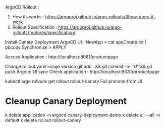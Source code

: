 ArgoCD Rollout : 
1. How its works : https://argoproj.github.io/argo-rollouts/#how-does-it-work
2. Rollout Specification : https://argoproj.github.io/argo-rollouts/features/specification/


Install Canary Deployment 
ArgoCD UI : NewApp > 
cat appCreate.txt | pbcopy
Synchronize > APPLY 

Access Application : http://localhost:8081/productpage


Change rollout.yaml Image version 
git add . && git commit -m "U" && git push
Argocd UI sync
Check application : http://localhost:8081/productpage

kubectl argo rollouts get rollout rollout-canary
Full promote from UI 


# Cleanup Canary Deployment 

k delete application -n argocd canary-deployment-demo
k delete all --all -n default
k delete rollout rollout-canary
